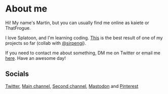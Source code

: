 # About me
Hi! My name's Martin, but you can usually find me online as kaiete or ThatFrogue.

I love Splatoon, and I'm learning coding. [This](https://github.com/kaiete/InstantPalgrave) is the best result of one of my projects so far (collab with [@sirpengi](https://github.com/sirpengi)).

If you need to contact me about something, DM me on Twitter or email me [here](mailto:martindmackintosh@outlook.com).
Have an awesome day!

<div><h2>Socials</h2><a href="https://twitter.com/thatfrogue">Twitter</a>, <a href="https://youtube.com/@kaiete">Main channel</a>, <a href="https://youtube.com/@thatfrogue">Second channel</a>, <a rel="me" href="https://mastodon.social/@thatfrogue">Mastodon</a> and <a href="https://pinterest.co.uk/spellhelper">Pinterest</a></div>

<div id="wcb" class="carbonbadge wcb-d"></div>
<script src="https://unpkg.com/website-carbon-badges@1.1.3/b.min.js" defer></script>
